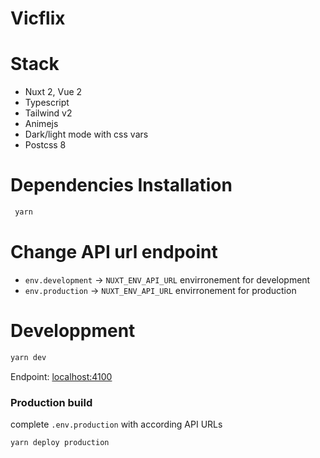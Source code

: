 # Vicflix



# Stack

- Nuxt 2, Vue 2
- Typescript
- Tailwind v2
- Animejs
- Dark/light mode with css vars
- Postcss 8

# Dependencies Installation

```bash
 yarn
```

# Change API url endpoint

- `env.development` -> `NUXT_ENV_API_URL` envirronement for development
- `env.production` -> `NUXT_ENV_API_URL` envirronement for production

# Developpment

```bash
yarn dev
```

Endpoint: [localhost:4100](http://localhost:4100)

### Production build

complete `.env.production` with according API URLs

```bash
yarn deploy production
```

